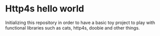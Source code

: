 # Http4s hello world

Initializing this repository in order to have a basic toy project to play with functional libraries such as cats, http4s, doobie and other things.


